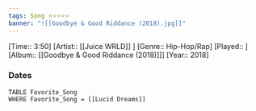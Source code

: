 ```yaml
---
tags: Song ⭐⭐⭐⭐⭐ 
banner: "![[Goodbye & Good Riddance (2018).jpg]]"
---
```

[Time:: 3:50]
[Artist:: [[Juice WRLD]] ]
[Genre:: Hip-Hop/Rap]
[Played:: ]
[Album:: [[Goodbye & Good Riddance (2018)]]]
[Year:: 2018]
### Dates
````dataview
TABLE Favorite_Song
WHERE Favorite_Song = [[Lucid Dreams]]
````